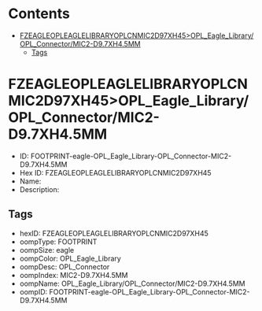 



Contents
========

* [FZEAGLEOPLEAGLELIBRARYOPLCNMIC2D97XH45>OPL_Eagle_Library/OPL_Connector/MIC2-D9.7XH4.5MM](#fzeagleopleaglelibraryoplcnmic2d97xh45opl_eagle_libraryopl_connectormic2-d97xh45mm)
	* [Tags](#tags)

# FZEAGLEOPLEAGLELIBRARYOPLCNMIC2D97XH45>OPL_Eagle_Library/OPL_Connector/MIC2-D9.7XH4.5MM

- ID: FOOTPRINT-eagle-OPL_Eagle_Library-OPL_Connector-MIC2-D9.7XH4.5MM
- Hex ID: FZEAGLEOPLEAGLELIBRARYOPLCNMIC2D97XH45
- Name: 
- Description: 

## Tags

- hexID: FZEAGLEOPLEAGLELIBRARYOPLCNMIC2D97XH45
- oompType: FOOTPRINT
- oompSize: eagle
- oompColor: OPL_Eagle_Library
- oompDesc: OPL_Connector
- oompIndex: MIC2-D9.7XH4.5MM
- oompName: OPL_Eagle_Library/OPL_Connector/MIC2-D9.7XH4.5MM
- oompID: FOOTPRINT-eagle-OPL_Eagle_Library-OPL_Connector-MIC2-D9.7XH4.5MM
